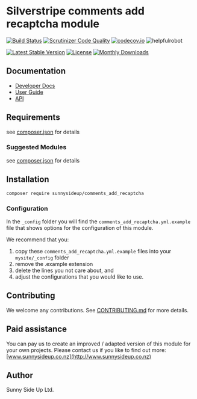 # Silverstripe comments add recaptcha module
[![Build Status](https://travis-ci.org/sunnysideup/silverstripe-comments_add_recaptcha.svg?branch=master)](https://travis-ci.org/sunnysideup/silverstripe-comments_add_recaptcha)
[![Scrutinizer Code Quality](https://scrutinizer-ci.com/g/sunnysideup/silverstripe-comments_add_recaptcha/badges/quality-score.png?b=master)](https://scrutinizer-ci.com/g/sunnysideup/silverstripe-comments_add_recaptcha/?branch=master)
[![codecov.io](https://codecov.io/github/sunnysideup/silverstripe-comments_add_recaptcha/coverage.svg?branch=master)](https://codecov.io/github/sunnysideup/silverstripe-comments_add_recaptcha?branch=master)
![helpfulrobot](https://helpfulrobot.io/sunnysideup/comments_add_recaptcha/badge)

[![Latest Stable Version](https://poser.pugx.org/sunnysideup/comments_add_recaptcha/version)](https://packagist.org/packages/sunnysideup/comments_add_recaptcha)
[![License](https://poser.pugx.org/sunnysideup/comments_add_recaptcha/license)](https://packagist.org/packages/sunnysideup/comments_add_recaptcha)
[![Monthly Downloads](https://poser.pugx.org/sunnysideup/comments_add_recaptcha/d/monthly)](https://packagist.org/packages/sunnysideup/comments_add_recaptcha)


## Documentation



 * [Developer Docs](docs/en/INDEX.md)
 * [User Guide](docs/en/userguide.md)
 * [API](http://ssmods.com/apis/comments_add_recaptcha/docs/en/api/)

## Requirements



see [composer.json](composer.json) for details

### Suggested Modules



see [composer.json](composer.json) for details


## Installation


```
composer require sunnysideup/comments_add_recaptcha
```

### Configuration



In the `_config` folder you will find the `comments_add_recaptcha.yml.example`
file that shows options for the configuration of this module.

We recommend that you:

  1. copy these `comments_add_recaptcha.yml.example` files into your
`mysite/_config` folder
  2. remove the .example extension
  3. delete the lines you not care about, and
  4. adjust the configurations that you would like to use.


## Contributing



We welcome any contributions. See [CONTRIBUTING.md](CONTRIBUTING.md) for more details.

## Paid assistance



You can pay us to create an improved / adapted version of this module for your own projects.  Please contact us if you like to find out more: [www.sunnysideup.co.nz](http://www.sunnysideup.co.nz)

## Author



Sunny Side Up Ltd.
